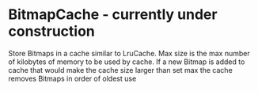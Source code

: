 # BitmapCache - currently under construction
Store Bitmaps in a cache similar to LruCache.
Max size is the max number of kilobytes of memory to be used by cache.
If a new Bitmap is added to cache that would make the cache size larger than set max the cache removes Bitmaps in order of oldest use
